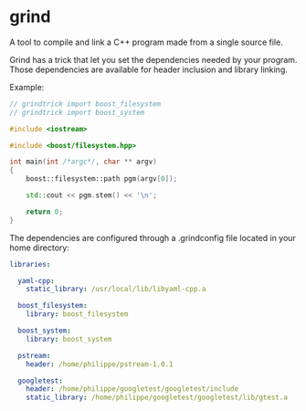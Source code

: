 # grind

A tool to compile and link a C++ program made from
a single source file.

Grind has a trick that let you set the dependencies
needed by your program.  Those dependencies are
available for header inclusion and library linking.

Example:

```c++
// grindtrick import boost_filesystem
// grindtrick import boost_system

#include <iostream>

#include <boost/filesystem.hpp>

int main(int /*argc*/, char ** argv)
{
	boost::filesystem::path pgm(argv[0]);

	std::cout << pgm.stem() << '\n';

	return 0;
}
```

The dependencies are configured through a .grindconfig
file located in your home directory:

```yaml
libraries:

  yaml-cpp:
    static_library: /usr/local/lib/libyaml-cpp.a

  boost_filesystem:
    library: boost_filesystem

  boost_system:
    library: boost_system

  pstream:
    header: /home/philippe/pstream-1.0.1

  googletest:
    header: /home/philippe/googletest/googletest/include
    static_library: /home/philippe/googletest/googletest/lib/gtest.a
```
